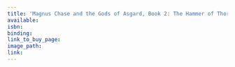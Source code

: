 ```yaml
---
title: 'Magnus Chase and the Gods of Asgard, Book 2: The Hammer of Thor'
available:
isbn:
binding:
link_to_buy_page:
image_path:
link:
---
```


